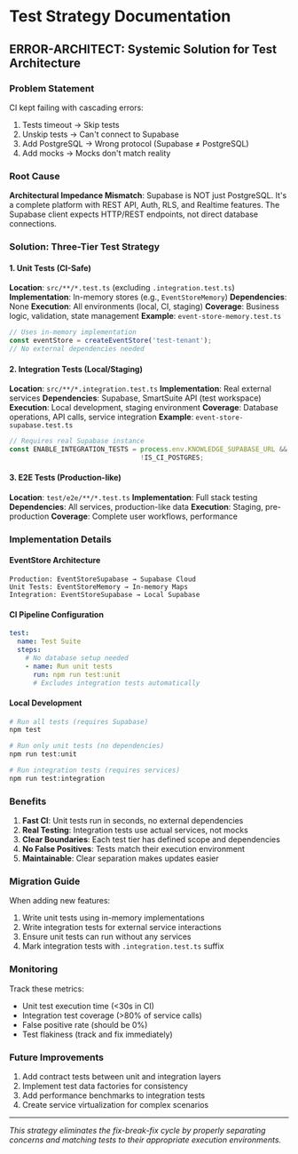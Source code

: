 # Test Strategy Documentation

## ERROR-ARCHITECT: Systemic Solution for Test Architecture

### Problem Statement
CI kept failing with cascading errors:
1. Tests timeout → Skip tests
2. Unskip tests → Can't connect to Supabase
3. Add PostgreSQL → Wrong protocol (Supabase ≠ PostgreSQL)
4. Add mocks → Mocks don't match reality

### Root Cause
**Architectural Impedance Mismatch**: Supabase is NOT just PostgreSQL. It's a complete platform with REST API, Auth, RLS, and Realtime features. The Supabase client expects HTTP/REST endpoints, not direct database connections.

### Solution: Three-Tier Test Strategy

#### 1. Unit Tests (CI-Safe)
**Location**: `src/**/*.test.ts` (excluding `.integration.test.ts`)
**Implementation**: In-memory stores (e.g., `EventStoreMemory`)
**Dependencies**: None
**Execution**: All environments (local, CI, staging)
**Coverage**: Business logic, validation, state management
**Example**: `event-store-memory.test.ts`

```typescript
// Uses in-memory implementation
const eventStore = createEventStore('test-tenant');
// No external dependencies needed
```

#### 2. Integration Tests (Local/Staging)
**Location**: `src/**/*.integration.test.ts`
**Implementation**: Real external services
**Dependencies**: Supabase, SmartSuite API (test workspace)
**Execution**: Local development, staging environment
**Coverage**: Database operations, API calls, service integration
**Example**: `event-store-supabase.test.ts`

```typescript
// Requires real Supabase instance
const ENABLE_INTEGRATION_TESTS = process.env.KNOWLEDGE_SUPABASE_URL &&
                                 !IS_CI_POSTGRES;
```

#### 3. E2E Tests (Production-like)
**Location**: `test/e2e/**/*.test.ts`
**Implementation**: Full stack testing
**Dependencies**: All services, production-like data
**Execution**: Staging, pre-production
**Coverage**: Complete user workflows, performance

### Implementation Details

#### EventStore Architecture
```
Production: EventStoreSupabase → Supabase Cloud
Unit Tests: EventStoreMemory → In-memory Maps
Integration: EventStoreSupabase → Local Supabase
```

#### CI Pipeline Configuration
```yaml
test:
  name: Test Suite
  steps:
    # No database setup needed
    - name: Run unit tests
      run: npm run test:unit
      # Excludes integration tests automatically
```

#### Local Development
```bash
# Run all tests (requires Supabase)
npm test

# Run only unit tests (no dependencies)
npm run test:unit

# Run integration tests (requires services)
npm run test:integration
```

### Benefits

1. **Fast CI**: Unit tests run in seconds, no external dependencies
2. **Real Testing**: Integration tests use actual services, not mocks
3. **Clear Boundaries**: Each test tier has defined scope and dependencies
4. **No False Positives**: Tests match their execution environment
5. **Maintainable**: Clear separation makes updates easier

### Migration Guide

When adding new features:
1. Write unit tests using in-memory implementations
2. Write integration tests for external service interactions
3. Ensure unit tests can run without any services
4. Mark integration tests with `.integration.test.ts` suffix

### Monitoring

Track these metrics:
- Unit test execution time (<30s in CI)
- Integration test coverage (>80% of service calls)
- False positive rate (should be 0%)
- Test flakiness (track and fix immediately)

### Future Improvements

1. Add contract tests between unit and integration layers
2. Implement test data factories for consistency
3. Add performance benchmarks to integration tests
4. Create service virtualization for complex scenarios

---

*This strategy eliminates the fix-break-fix cycle by properly separating concerns and matching tests to their appropriate execution environments.*